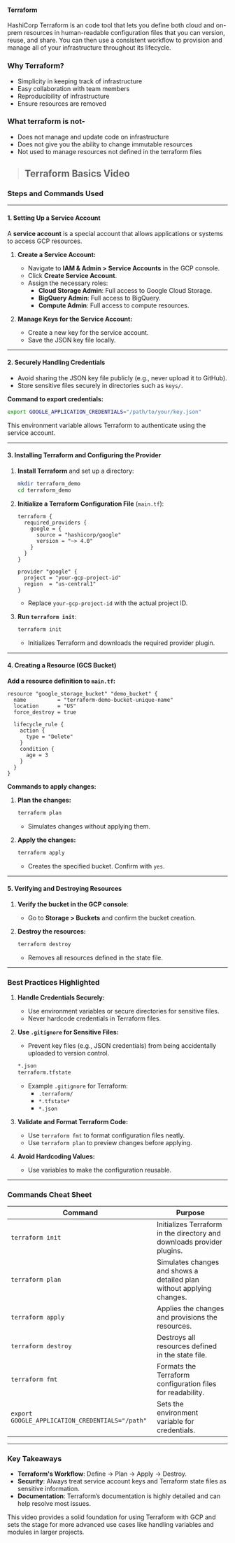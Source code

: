 #### Terraform

HashiCorp Terraform is an code tool that lets you define both cloud and on-prem resources in human-readable configuration files that you can version, reuse, and share. You can then use a consistent workflow to provision and manage all of your infrastructure throughout its lifecycle.

### Why Terraform?

* Simplicity in keeping track of infrastructure 
* Easy collaboration with team members
* Reproducibility of infrastructure
* Ensure resources are removed

### What terraform is not-

* Does not manage and update code on infrastructure
* Does not give you the ability to change immutable resources
* Not used to manage resources not defined in the terraform files


> ## Terraform Basics Video

### **Steps and Commands Used**

---

#### **1. Setting Up a Service Account**
A **service account** is a special account that allows applications or systems to access GCP resources.

1. **Create a Service Account:**
   - Navigate to **IAM & Admin > Service Accounts** in the GCP console.
   - Click **Create Service Account**.
   - Assign the necessary roles:
     - **Cloud Storage Admin**: Full access to Google Cloud Storage.
     - **BigQuery Admin**: Full access to BigQuery.
     - **Compute Admin**: Full access to compute resources.

2. **Manage Keys for the Service Account:**
   - Create a new key for the service account.
   - Save the JSON key file locally.

---

#### **2. Securely Handling Credentials**
- Avoid sharing the JSON key file publicly (e.g., never upload it to GitHub).
- Store sensitive files securely in directories such as `keys/`.

**Command to export credentials:**
```bash
export GOOGLE_APPLICATION_CREDENTIALS="/path/to/your/key.json"
```
This environment variable allows Terraform to authenticate using the service account.

---

#### **3. Installing Terraform and Configuring the Provider**
1. **Install Terraform** and set up a directory:
   ```bash
   mkdir terraform_demo
   cd terraform_demo
   ```

2. **Initialize a Terraform Configuration File** (`main.tf`):
   ```hcl
   terraform {
     required_providers {
       google = {
         source = "hashicorp/google"
         version = "~> 4.0"
       }
     }
   }

   provider "google" {
     project = "your-gcp-project-id"
     region  = "us-central1"
   }
   ```
   - Replace `your-gcp-project-id` with the actual project ID.

3. **Run `terraform init`**:
   ```bash
   terraform init
   ```
   - Initializes Terraform and downloads the required provider plugin.

---

#### **4. Creating a Resource (GCS Bucket)**
**Add a resource definition to `main.tf`:**
```hcl
resource "google_storage_bucket" "demo_bucket" {
  name          = "terraform-demo-bucket-unique-name"
  location      = "US"
  force_destroy = true

  lifecycle_rule {
    action {
      type = "Delete"
    }
    condition {
      age = 3
    }
  }
}
```

**Commands to apply changes:**
1. **Plan the changes:**
   ```bash
   terraform plan
   ```
   - Simulates changes without applying them.

2. **Apply the changes:**
   ```bash
   terraform apply
   ```
   - Creates the specified bucket. Confirm with `yes`.

---

#### **5. Verifying and Destroying Resources**
1. **Verify the bucket in the GCP console**:
   - Go to **Storage > Buckets** and confirm the bucket creation.

2. **Destroy the resources:**
   ```bash
   terraform destroy
   ```
   - Removes all resources defined in the state file.

---

### **Best Practices Highlighted**
1. **Handle Credentials Securely:**
   - Use environment variables or secure directories for sensitive files.
   - Never hardcode credentials in Terraform files.

2. **Use `.gitignore` for Sensitive Files:**
   - Prevent key files (e.g., JSON credentials) from being accidentally uploaded to version control.
   ```bash
   *.json
   terraform.tfstate
   ```
   - Example `.gitignore` for Terraform:
     - `.terraform/`
     - `*.tfstate*`
     - `*.json`

3. **Validate and Format Terraform Code:**
   - Use `terraform fmt` to format configuration files neatly.
   - Use `terraform plan` to preview changes before applying.

4. **Avoid Hardcoding Values:**
   - Use variables to make the configuration reusable.

---

### **Commands Cheat Sheet**
| **Command**                  | **Purpose**                                                                 |
|------------------------------|-----------------------------------------------------------------------------|
| `terraform init`             | Initializes Terraform in the directory and downloads provider plugins.     |
| `terraform plan`             | Simulates changes and shows a detailed plan without applying changes.      |
| `terraform apply`            | Applies the changes and provisions the resources.                         |
| `terraform destroy`          | Destroys all resources defined in the state file.                         |
| `terraform fmt`              | Formats the Terraform configuration files for readability.                |
| `export GOOGLE_APPLICATION_CREDENTIALS="/path"` | Sets the environment variable for credentials.                   |

---

### **Key Takeaways**
- **Terraform's Workflow**: Define → Plan → Apply → Destroy.
- **Security**: Always treat service account keys and Terraform state files as sensitive information.
- **Documentation**: Terraform’s documentation is highly detailed and can help resolve most issues.

This video provides a solid foundation for using Terraform with GCP and sets the stage for more advanced use cases like handling variables and modules in larger projects.